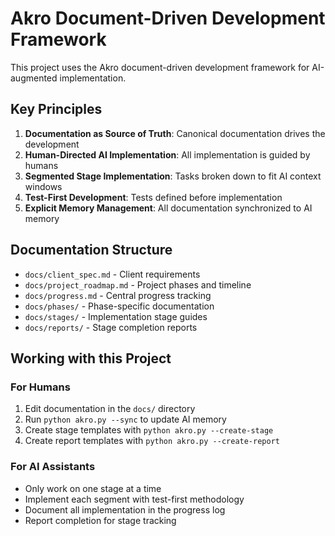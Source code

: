 # Akro Document-Driven Development Framework

This project uses the Akro document-driven development framework for AI-augmented implementation.

## Key Principles

1. **Documentation as Source of Truth**: Canonical documentation drives the development
2. **Human-Directed AI Implementation**: All implementation is guided by humans
3. **Segmented Stage Implementation**: Tasks broken down to fit AI context windows
4. **Test-First Development**: Tests defined before implementation
5. **Explicit Memory Management**: All documentation synchronized to AI memory

## Documentation Structure

- `docs/client_spec.md` - Client requirements
- `docs/project_roadmap.md` - Project phases and timeline
- `docs/progress.md` - Central progress tracking
- `docs/phases/` - Phase-specific documentation
- `docs/stages/` - Implementation stage guides
- `docs/reports/` - Stage completion reports

## Working with this Project

### For Humans

1. Edit documentation in the `docs/` directory
2. Run `python akro.py --sync` to update AI memory
3. Create stage templates with `python akro.py --create-stage`
4. Create report templates with `python akro.py --create-report`

### For AI Assistants

- Only work on one stage at a time
- Implement each segment with test-first methodology
- Document all implementation in the progress log
- Report completion for stage tracking

